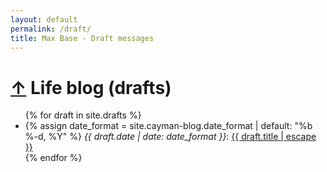 ```yaml
---
layout: default
permalink: /draft/
title: Max Base - Draft messages
---
```


<h1>
	<a href="/">&uarr;</a>
	Life blog (drafts)
</h1>

<ul>
  {% for draft in site.drafts %}
    <li>
      {% assign date_format = site.cayman-blog.date_format | default: "%b %-d, %Y" %}
		<i>{{ draft.date | date: date_format }}</i>: 
			<a href="{{ draft.url | relative_url }}" title="{{ draft.title }}">
			{{ draft.title | escape }}
		</a>
    </li>
  {% endfor %}
</ul>
